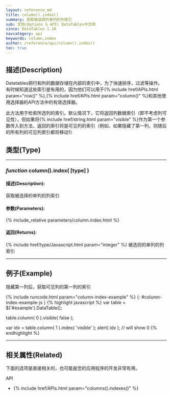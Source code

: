 ```yaml
---
layout: reference_md
title: column().index()
summary: 获取被选择的单列的列索引
sub: 文档(Options & API) DataTables中文网
since: DataTables 1.10
navcategory: api
keywords: column,index
author: /reference/api/column().index()
toc: true
---
```


## 描述(Description)
Datatables把行和列的数据存储在内部的索引中，为了快速排序，过滤等操作。有时候知道这些索引是有用的，因为他们可以用于{% include href/APIs.html param="row()" %},{% include href/APIs.html param="column()" %}和其他使用选择器的API方法中的有效选择器。

此方法用于检索所选列的索引。默认情况下，它将返回列数据索引（即不考虑列可见性），但如果将{% include href/string.html param="visible" %}作为第一个参数传入到方法，返回的索引将是可见列的索引（例如，如果隐藏了第一列，则随后的所有列的可见列索引都将移动1）

## 类型(Type)

---
    
### _function_ **column().index( [type] )**   

#### 描述(Description):
获取被选择的单列的列索引
     
#### 参数(Parameters):
{% include_relative parameters/column.index.html %}

#### 返回(Returns):
{% include href/type/Javascript.html param="integer" %}
被选则的单列的列索引

--- 
    
## 例子(Example)

隐藏第一列后，获取可见列的第一列的索引


{% include runcode.html param="column-index-example" %}
{: #column-index-example-js }
{% highlight javascript %}
var table = $('#example').DataTable();
 
table.column( 0 ).visible( false );
 
var idx = table.column( 1 ).index( 'visible' );
alert( idx ); // will show 0
{% endhighlight %}

---


## 相关属性(Related)
下面的选项是直接相关的，也可能是您的应用程序的开发非常有用。

API

- {% include href/APIs.html param="columns().indexes()" %}

